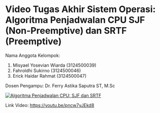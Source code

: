# Video Tugas Akhir Sistem Operasi: Algoritma Penjadwalan CPU SJF (Non-Preemptive) dan SRTF (Preemptive)
Nama Anggota Kelompok:<br>
1. Misyael Yosevian Wiarda (3124500039)
2. Fahroldhi Sukirno (3124500046)
3. Erick Haidar Rahmat (3124500047)

Dosen Pengampu: Dr. Ferry Astika Saputra ST, M.Sc

[![Algoritma Penjadwalan CPU: SJF dan SRTF](https://img.youtube.com/vi/pncw7yJEkd8/maxresdefault.jpg)](https://youtu.be/pncw7yJEkd8)

Link Video: https://youtu.be/pncw7yJEkd8
